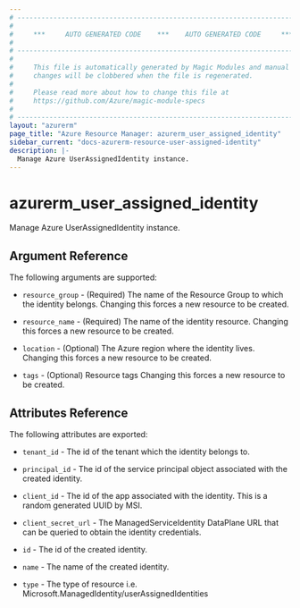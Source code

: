 ```yaml
---
# ----------------------------------------------------------------------------
#
#     ***     AUTO GENERATED CODE    ***    AUTO GENERATED CODE     ***
#
# ----------------------------------------------------------------------------
#
#     This file is automatically generated by Magic Modules and manual
#     changes will be clobbered when the file is regenerated.
#
#     Please read more about how to change this file at
#     https://github.com/Azure/magic-module-specs
#
# ----------------------------------------------------------------------------
layout: "azurerm"
page_title: "Azure Resource Manager: azurerm_user_assigned_identity"
sidebar_current: "docs-azurerm-resource-user-assigned-identity"
description: |-
  Manage Azure UserAssignedIdentity instance.
---
```


# azurerm_user_assigned_identity

Manage Azure UserAssignedIdentity instance.


## Argument Reference

The following arguments are supported:

* `resource_group` - (Required) The name of the Resource Group to which the identity belongs. Changing this forces a new resource to be created.

* `resource_name` - (Required) The name of the identity resource. Changing this forces a new resource to be created.

* `location` - (Optional) The Azure region where the identity lives. Changing this forces a new resource to be created.

* `tags` - (Optional) Resource tags Changing this forces a new resource to be created.

## Attributes Reference

The following attributes are exported:

* `tenant_id` - The id of the tenant which the identity belongs to.

* `principal_id` - The id of the service principal object associated with the created identity.

* `client_id` - The id of the app associated with the identity. This is a random generated UUID by MSI.

* `client_secret_url` - The ManagedServiceIdentity DataPlane URL that can be queried to obtain the identity credentials.

* `id` - The id of the created identity.

* `name` - The name of the created identity.

* `type` - The type of resource i.e. Microsoft.ManagedIdentity/userAssignedIdentities

